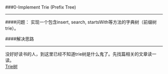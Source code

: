 ###0-Implement Trie (Prefix Tree)
  
***
####问题：
实现一个包含insert, search, startsWith等方法的字典树（前缀树 trie）。
  
  
####解决思路
  
***
没好好读书的人，到这里已经不知道trie树是什么鬼了。先找篇相关的文章读一读。  
[Trie树](http://www.cnblogs.com/huangxincheng/archive/2012/11/25/2788268.html)